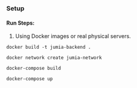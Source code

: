 ### Setup

#### Run Steps:

1. Using Docker images or real physical servers.

```shell script
docker build -t jumia-backend .

docker network create jumia-network

docker-compose build

docker-compose up
```